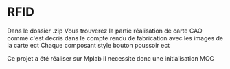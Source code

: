 # RFID

Dans le dossier .zip 
Vous trouverez la partie réalisation de carte CAO comme c'est decris dans le compte rendu de fabrication avec les images de la carte ect 
Chaque composant style bouton poussoir ect

Ce projet a été réaliser sur Mplab il necessite donc une initialisation MCC

